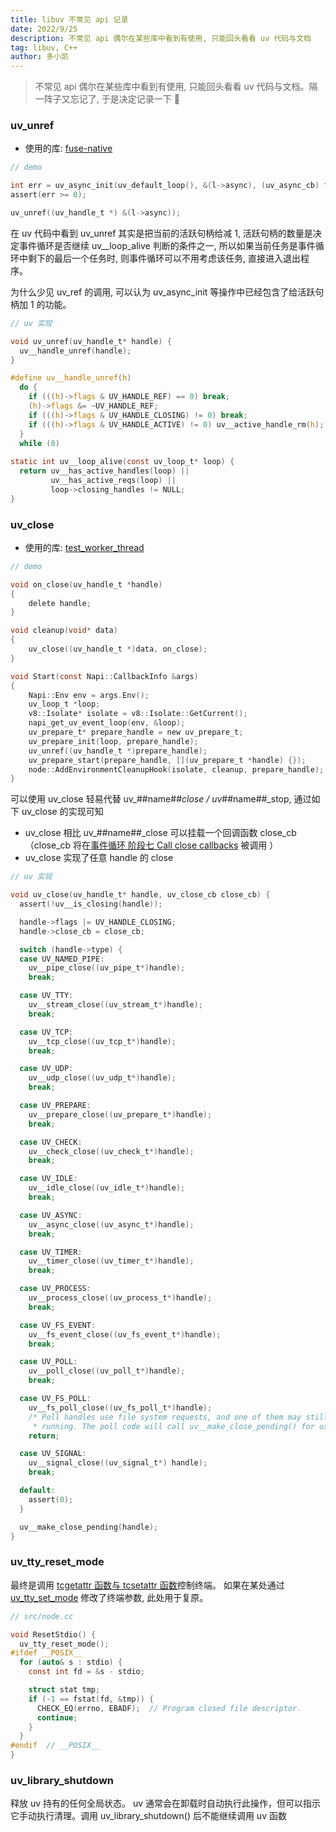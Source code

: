 ```yaml
---
title: libuv 不常见 api 记录
date: 2022/9/25
description: 不常见 api 偶尔在某些库中看到有使用, 只能回头看看 uv 代码与文档
tag: libuv, C++
author: 多小凯
---
```


> 不常见 api 偶尔在某些库中看到有使用, 只能回头看看 uv 代码与文档。隔一阵子又忘记了, 于是决定记录一下 📝

### uv_unref
* 使用的库: [fuse-native](https://github.com/fuse-friends/fuse-native/blob/master/fuse-native.c)
```c
// demo

int err = uv_async_init(uv_default_loop(), &(l->async), (uv_async_cb) fuse_native_dispatch);
assert(err >= 0);

uv_unref((uv_handle_t *) &(l->async));
```
在 uv 代码中看到 uv_unref 其实是把当前的活跃句柄给减 1, 活跃句柄的数量是决定事件循环是否继续 uv__loop_alive 判断的条件之一, 所以如果当前任务是事件循环中剩下的最后一个任务时, 则事件循环可以不用考虑该任务, 直接进入退出程序。

为什么少见 uv_ref 的调用, 可以认为 uv_async_init 等操作中已经包含了给活跃句柄加 1 的功能。
```c
// uv 实现

void uv_unref(uv_handle_t* handle) {
  uv__handle_unref(handle);
}

#define uv__handle_unref(h)                                                   \
  do {                                                                        \
    if (((h)->flags & UV_HANDLE_REF) == 0) break;                             \
    (h)->flags &= ~UV_HANDLE_REF;                                             \
    if (((h)->flags & UV_HANDLE_CLOSING) != 0) break;                         \
    if (((h)->flags & UV_HANDLE_ACTIVE) != 0) uv__active_handle_rm(h);        \
  }                                                                           \
  while (0)
  
static int uv__loop_alive(const uv_loop_t* loop) {
  return uv__has_active_handles(loop) ||
         uv__has_active_reqs(loop) ||
         loop->closing_handles != NULL;
}
```

### uv_close
* 使用的库: [test_worker_thread](https://github.com/theanarkh/test_worker_thread/blob/main/binding/event_loop.cc)

```c
// demo

void on_close(uv_handle_t *handle)
{
    delete handle;
}

void cleanup(void* data)
{
    uv_close((uv_handle_t *)data, on_close);
}

void Start(const Napi::CallbackInfo &args)
{
    Napi::Env env = args.Env();
    uv_loop_t *loop;
    v8::Isolate* isolate = v8::Isolate::GetCurrent();
    napi_get_uv_event_loop(env, &loop);
    uv_prepare_t* prepare_handle = new uv_prepare_t;
    uv_prepare_init(loop, prepare_handle);
    uv_unref((uv_handle_t *)prepare_handle);
    uv_prepare_start(prepare_handle, [](uv_prepare_t *handle) {});
    node::AddEnvironmentCleanupHook(isolate, cleanup, prepare_handle);
}
```
可以使用 uv_close 轻易代替 uv_##name##_close / uv_##name##_stop, 通过如下 uv_close 的实现可知
* uv_close 相比 uv_##name##_close 可以挂载一个回调函数 close_cb（close_cb 将在[事件循环 阶段七 Call close callbacks](https://github.com/xiaoxiaojx/blog/issues/1#Callclosecallbacks) 被调用
）
* uv_close 实现了任意 handle 的 close
```c
// uv 实现

void uv_close(uv_handle_t* handle, uv_close_cb close_cb) {
  assert(!uv__is_closing(handle));

  handle->flags |= UV_HANDLE_CLOSING;
  handle->close_cb = close_cb;

  switch (handle->type) {
  case UV_NAMED_PIPE:
    uv__pipe_close((uv_pipe_t*)handle);
    break;

  case UV_TTY:
    uv__stream_close((uv_stream_t*)handle);
    break;

  case UV_TCP:
    uv__tcp_close((uv_tcp_t*)handle);
    break;

  case UV_UDP:
    uv__udp_close((uv_udp_t*)handle);
    break;

  case UV_PREPARE:
    uv__prepare_close((uv_prepare_t*)handle);
    break;

  case UV_CHECK:
    uv__check_close((uv_check_t*)handle);
    break;

  case UV_IDLE:
    uv__idle_close((uv_idle_t*)handle);
    break;

  case UV_ASYNC:
    uv__async_close((uv_async_t*)handle);
    break;

  case UV_TIMER:
    uv__timer_close((uv_timer_t*)handle);
    break;

  case UV_PROCESS:
    uv__process_close((uv_process_t*)handle);
    break;

  case UV_FS_EVENT:
    uv__fs_event_close((uv_fs_event_t*)handle);
    break;

  case UV_POLL:
    uv__poll_close((uv_poll_t*)handle);
    break;

  case UV_FS_POLL:
    uv__fs_poll_close((uv_fs_poll_t*)handle);
    /* Poll handles use file system requests, and one of them may still be
     * running. The poll code will call uv__make_close_pending() for us. */
    return;

  case UV_SIGNAL:
    uv__signal_close((uv_signal_t*) handle);
    break;

  default:
    assert(0);
  }

  uv__make_close_pending(handle);
}
```

### uv_tty_reset_mode
最终是调用 [ tcgetattr 函数与 tcsetattr 函数](https://www.cnblogs.com/zhouhbing/p/4129280.html)控制终端。 如果在某处通过 [uv_tty_set_mode](http://docs.libuv.org/en/v1.x/tty.html?highlight=uv_tty_reset_mode#c.uv_tty_reset_mode) 修改了终端参数, 此处用于复原。
```c
// src/node.cc

void ResetStdio() {
  uv_tty_reset_mode();
#ifdef __POSIX__
  for (auto& s : stdio) {
    const int fd = &s - stdio;

    struct stat tmp;
    if (-1 == fstat(fd, &tmp)) {
      CHECK_EQ(errno, EBADF);  // Program closed file descriptor.
      continue;
    }
  }
#endif  // __POSIX__
}
```

### uv_library_shutdown
释放 uv 持有的任何全局状态。 uv 通常会在卸载时自动执行此操作，但可以指示它手动执行清理。调用
  uv_library_shutdown() 后不能继续调用 uv 函数